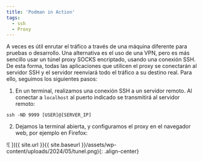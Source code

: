 ```yaml
---
title: 'Podman in Action'
tags: 
  - ssh
  - Proxy
---
```

A veces es útil enrutar el tráfico a través de una máquina diferente para pruebas o desarrollo. Una alternativa es el uso de una VPN, pero es más sencillo usar un túnel proxy SOCKS encriptado, usando una conexión SSH. De esta forma, todas las aplicaciones que utilicen el proxy se conectarán al servidor SSH y el servidor reenviará todo el tráfico a su destino real. Para ello, seguimos los siguientes pasos:

1. En un terminal, realizamos una conexión SSH a un servidor remoto. Al conectar a `localhost` al puerto indicado se transmitirá al servidor remoto:
  ```
  ssh -ND 9999 [USER]@[SERVER_IP]
  ```
2. Dejamos la terminal abierta, y configuramos el proxy en el navegador web, por ejemplo en Firefox:

  ![ ]({{ site.url }}{{ site.baseurl }}/assets/wp-content/uploads/2024/05/tunel.png){: .align-center}


